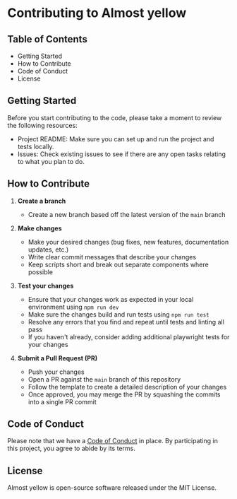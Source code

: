 # Contributing to Almost yellow

## Table of Contents

- Getting Started
- How to Contribute
- Code of Conduct
- License

## Getting Started

Before you start contributing to the code, please take a moment to review the following resources:

- Project README: Make sure you can set up and run the project and tests locally.
- Issues: Check existing issues to see if there are any open tasks relating to what you plan to do.

## How to Contribute

1. **Create a branch**
   - Create a new branch based off the latest version of the `main` branch

2. **Make changes**
   - Make your desired changes (bug fixes, new features, documentation updates, etc.)
   - Write clear commit messages that describe your changes
   - Keep scripts short and break out separate components where possible

3. **Test your changes**
   - Ensure that your changes work as expected in your local environment using `npm run dev`
   - Make sure the changes build and run tests using `npm run test`
   - Resolve any errors that you find and repeat until tests and linting all pass
   - If you haven't already, consider adding additional playwright tests for your changes

4. **Submit a Pull Request (PR)**
   - Push your changes
   - Open a PR against the `main` branch of this repository
   - Follow the template to create a detailed description of your changes
   - Once approved, you may merge the PR by squashing the commits into a single PR commit

## Code of Conduct

Please note that we have a [Code of Conduct](https://github.com/cjrace/almostyellow?tab=coc-ov-file) in place. By participating in this project, you agree to abide by its terms.

## License

Almost yellow is open-source software released under the MIT License.

